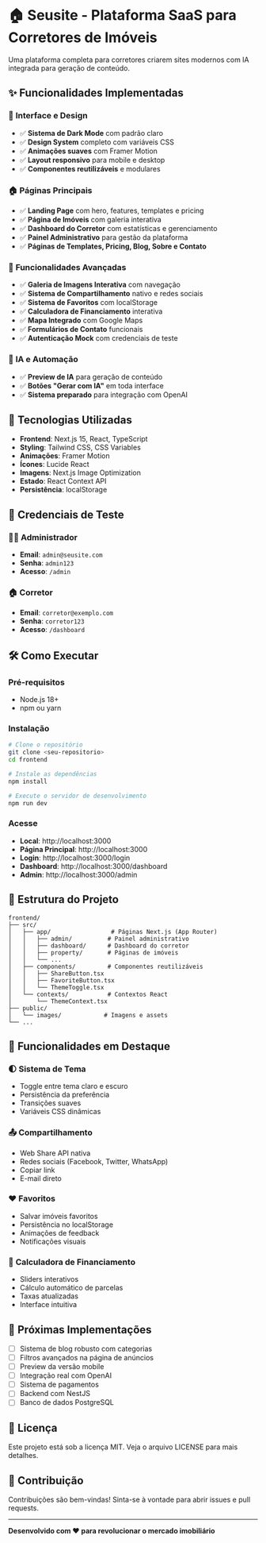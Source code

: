 # 🏠 Seusite - Plataforma SaaS para Corretores de Imóveis

Uma plataforma completa para corretores criarem sites modernos com IA integrada para geração de conteúdo.

## ✨ Funcionalidades Implementadas

### 🎨 **Interface e Design**
- ✅ **Sistema de Dark Mode** com padrão claro
- ✅ **Design System** completo com variáveis CSS
- ✅ **Animações suaves** com Framer Motion
- ✅ **Layout responsivo** para mobile e desktop
- ✅ **Componentes reutilizáveis** e modulares

### 🏠 **Páginas Principais**
- ✅ **Landing Page** com hero, features, templates e pricing
- ✅ **Página de Imóveis** com galeria interativa
- ✅ **Dashboard do Corretor** com estatísticas e gerenciamento
- ✅ **Painel Administrativo** para gestão da plataforma
- ✅ **Páginas de Templates, Pricing, Blog, Sobre e Contato**

### 🔧 **Funcionalidades Avançadas**
- ✅ **Galeria de Imagens Interativa** com navegação
- ✅ **Sistema de Compartilhamento** nativo e redes sociais
- ✅ **Sistema de Favoritos** com localStorage
- ✅ **Calculadora de Financiamento** interativa
- ✅ **Mapa Integrado** com Google Maps
- ✅ **Formulários de Contato** funcionais
- ✅ **Autenticação Mock** com credenciais de teste

### 🤖 **IA e Automação**
- ✅ **Preview de IA** para geração de conteúdo
- ✅ **Botões "Gerar com IA"** em toda interface
- ✅ **Sistema preparado** para integração com OpenAI

## 🚀 Tecnologias Utilizadas

- **Frontend**: Next.js 15, React, TypeScript
- **Styling**: Tailwind CSS, CSS Variables
- **Animações**: Framer Motion
- **Ícones**: Lucide React
- **Imagens**: Next.js Image Optimization
- **Estado**: React Context API
- **Persistência**: localStorage

## 📱 Credenciais de Teste

### 👨‍💼 **Administrador**
- **Email**: `admin@seusite.com`
- **Senha**: `admin123`
- **Acesso**: `/admin`

### 🏠 **Corretor**
- **Email**: `corretor@exemplo.com`
- **Senha**: `corretor123`
- **Acesso**: `/dashboard`

## 🛠️ Como Executar

### Pré-requisitos
- Node.js 18+ 
- npm ou yarn

### Instalação
```bash
# Clone o repositório
git clone <seu-repositorio>
cd frontend

# Instale as dependências
npm install

# Execute o servidor de desenvolvimento
npm run dev
```

### Acesse
- **Local**: http://localhost:3000
- **Página Principal**: http://localhost:3000
- **Login**: http://localhost:3000/login
- **Dashboard**: http://localhost:3000/dashboard
- **Admin**: http://localhost:3000/admin

## 📁 Estrutura do Projeto

```
frontend/
├── src/
│   ├── app/                 # Páginas Next.js (App Router)
│   │   ├── admin/          # Painel administrativo
│   │   ├── dashboard/      # Dashboard do corretor
│   │   ├── property/       # Páginas de imóveis
│   │   └── ...
│   ├── components/         # Componentes reutilizáveis
│   │   ├── ShareButton.tsx
│   │   ├── FavoriteButton.tsx
│   │   └── ThemeToggle.tsx
│   └── contexts/           # Contextos React
│       └── ThemeContext.tsx
├── public/
│   └── images/            # Imagens e assets
└── ...
```

## 🎯 Funcionalidades em Destaque

### 🌓 **Sistema de Tema**
- Toggle entre tema claro e escuro
- Persistência da preferência
- Transições suaves
- Variáveis CSS dinâmicas

### 📤 **Compartilhamento**
- Web Share API nativa
- Redes sociais (Facebook, Twitter, WhatsApp)
- Copiar link
- E-mail direto

### ❤️ **Favoritos**
- Salvar imóveis favoritos
- Persistência no localStorage
- Animações de feedback
- Notificações visuais

### 🧮 **Calculadora de Financiamento**
- Sliders interativos
- Cálculo automático de parcelas
- Taxas atualizadas
- Interface intuitiva

## 🔮 Próximas Implementações

- [ ] Sistema de blog robusto com categorias
- [ ] Filtros avançados na página de anúncios
- [ ] Preview da versão mobile
- [ ] Integração real com OpenAI
- [ ] Sistema de pagamentos
- [ ] Backend com NestJS
- [ ] Banco de dados PostgreSQL

## 📄 Licença

Este projeto está sob a licença MIT. Veja o arquivo LICENSE para mais detalhes.

## 🤝 Contribuição

Contribuições são bem-vindas! Sinta-se à vontade para abrir issues e pull requests.

---

**Desenvolvido com ❤️ para revolucionar o mercado imobiliário**